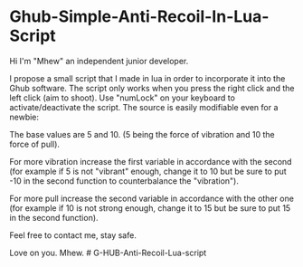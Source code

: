 # Ghub-Simple-Anti-Recoil-In-Lua-Script
Hi I'm "Mhew" an independent junior developer.

I propose a small script that I made in lua in order to incorporate it into the Ghub software.
The script only works when you press the right click and the left click (aim to shoot).
Use "numLock" on your keyboard to activate/deactivate the script.
The source is easily modifiable even for a newbie:

The base values are 5 and 10. (5 being the force of vibration and 10 the force of pull).

For more vibration increase the first variable in accordance with the second (for example if 5 is not "vibrant" enough, change it to 10 but be sure to put -10 in the second function to counterbalance the "vibration").

For more pull increase the second variable in accordance with the other one (for example if 10 is not strong enough, change it to 15 but be sure to put 15 in the second function).

Feel free to contact me, stay safe.

Love on you.
Mhew.
#   G - H U B - A n t i - R e c o i l - L u a - s c r i p t  
 